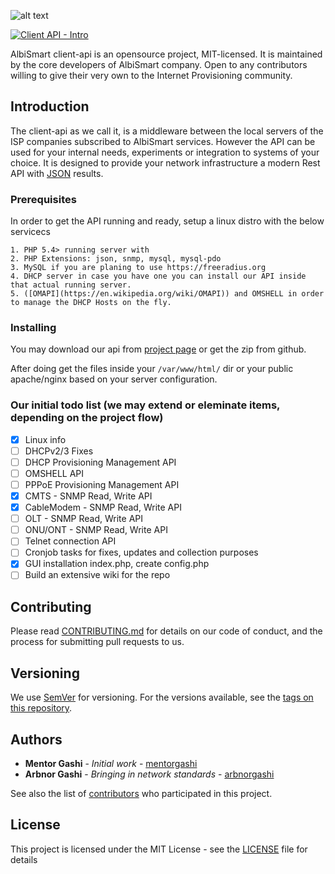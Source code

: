 ![alt text](http://albismart.com/client-api.png "Logo")

[![Client API - Intro](http://albismart.com/clientapi-preview.gif)](https://www.youtube.com/watch?v=RVfij_-W1y0)


AlbiSmart client-api is an opensource project, MIT-licensed. It is maintained by the core developers of AlbiSmart company. Open to any contributors willing to give their very own to the Internet Provisioning community.

## Introduction
The client-api as we call it, is a middleware between the local servers of the ISP companies subscribed to AlbiSmart services. However the API can be used for your internal needs, experiments or integration to systems of your choice.
It is designed to provide your network infrastructure a modern Rest API with [JSON](http://www.json.org/) results.

### Prerequisites

In order to get the API running and ready, setup a linux distro with the below servicecs

```
1. PHP 5.4> running server with 
2. PHP Extensions: json, snmp, mysql, mysql-pdo
3. MySQL if you are planing to use https://freeradius.org
4. DHCP server in case you have one you can install our API inside that actual running server.
5. ([OMAPI](https://en.wikipedia.org/wiki/OMAPI)) and OMSHELL in order to manage the DHCP Hosts on the fly.
```

### Installing

You may download our api from [project page](albismart.com) or get the zip from github.

After doing get the files inside your `/var/www/html/` dir or your public apache/nginx based on your server configuration.


### Our initial todo list (we may extend or eleminate items, depending on the project flow)

- [x] Linux info 
- [ ] DHCPv2/3 Fixes 
- [ ] DHCP Provisioning Management API
- [ ] OMSHELL API
- [ ] PPPoE Provisioning Management API
- [x] CMTS - SNMP Read, Write API
- [x] CableModem - SNMP Read, Write API
- [ ] OLT - SNMP Read, Write API
- [ ] ONU/ONT - SNMP Read, Write API
- [ ] Telnet connection API
- [ ] Cronjob tasks for fixes, updates and collection purposes
- [x] GUI installation index.php, create config.php
- [ ] Build an extensive wiki for the repo

## Contributing

Please read [CONTRIBUTING.md](https://gist.github.com/PurpleBooth/b24679402957c63ec426) for details on our code of conduct, and the process for submitting pull requests to us.

## Versioning

We use [SemVer](http://semver.org/) for versioning. For the versions available, see the [tags on this repository](https://github.com/albismart/client-api/tags). 

## Authors

* **Mentor Gashi** - *Initial work* - [mentorgashi](https://github.com/mentorgashi)
* **Arbnor Gashi** - *Bringing in network standards* - [arbnorgashi](https://github.com/arbnorgashi)

See also the list of [contributors](https://github.com/albismart/client-api/contributors) who participated in this project.

## License

This project is licensed under the MIT License - see the [LICENSE](LICENSE) file for details
